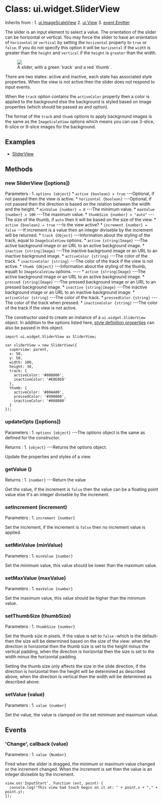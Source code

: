# Class: ui.widget.SliderView

Inherits from
:    1. [ui.ImageScaleView](./ui-images.html#class-ui.imagescaleview)
     2. [ui.View](./ui-view.html)
     3. [event.Emitter](./event.html#class-event.emitter)

The slider is an input element to select a value. The
orientation of the slider can be horizontal or vertical. You
may force the slider to have an orientation of `horizontal`
or `vertical` by setting the `horizontal` property  to
`true` or `false`. If you do not specify this option it will
be `horizontal` if the `width` is greater than the  `height`
and `vertical` if the `height` is `greater` than the width.

<div class="figure-wrapper">
	<figure>
		<img src="./assets/ui-widget-sliderview/slider.png"/>
		<figcaption>A slider, with a green `track` and a red `thumb`.</figcaption>
	</figure>
</div>

There are two states: active and inactive, each state has
associated style properties. When the view is not active
then the slider does not respond to input events.

When the `track` option contains the `activeColor` property
then a color is applied to the background else the
background is styled based on image properties (which should
be passed as and option).

The format of the `track` and `thumb` options to apply
background images is the same as the `ImageScaleView`
options which means you can use 3-slice, 6-slice or 9-slice
images for the background.

## Examples

* [SliderView](../example/views-basic/)

## Methods

### new SliderView ([options])

Parameters
:    1. `options {object}`
       * `active {boolean} = true` ---Optional, if not passed then the view is active.
       * `horizontal {boolean}` ---Optional, if not passed then the direction is based on the relation between the width and the height.
       * `minValue {number} = 0` ---The minimum value.
       * `maxValue {number} = 100` ---The maximum value.
       * `thumbSize {number} = "auto"` ---The size of the thumb, if `auto` then it will be based on the size of the view.
       * `active {boolean} = true` ---Is the view active?
       * `increment {number} = false` ---If increment is a value then an integer diviseble by the increment will be returned.
       * `track {Object}` ---Information about the styling of the track, equal to `ImageScaleView` options.
		 * `active {string|Image}` ---The active background image or an URL to an active background image.
		 * `inactive {string|Image}` ---The inactive background image or an URL to an inactive background image.
		 * `activeColor {string}` ---The color of the track.
		 * `inactiveColor {string}` ---The color of the track if the view is not active.
       * `thumb {Object}` ---Information about the styling of the thumb, equalt to `ImageScaleView` options.
		 ----
		 * `active {string|Image}` ---The active background image or an URL to an active background image.
		 * `pressed {string|Image}` ---The pressed background image or an URL to an pressed background image.
		 * `inactive {string|Image}` ---The inactive background image or an URL to an inactive background image.
		 * `activeColor {string}` ---The color of the track.
		 * `pressedColor {string}` ---The color of the track when pressed.
		 * `inactiveColor {string}` ---The color of the track if the view is not active.

The constructor used to create an instance of a `ui.widget.SliderView`
object. In addition to the options listed here,
[style definition properties](#styles) can also be
passed in this object.

~~~
import ui.widget.SliderView as SliderView;

var sliderView = new SliderView({
  superview: parent,
  x: 50,
  y: 50,
  width: 100,
  height: 30,
  track: {
    activeColor: '#008800',
    inactiveColor: '#E0E0E0'
  },
  thumb: {
    activeColor: '#00AA00',
    pressedColor: '#990000',
    inactiveColor: '#008800'
  }
});
~~~

### updateOpts ([options])

Parameters
:    1. `options {object}` ---The options object is the same as defined for the constructor.

Returns
:    1. `{object}` ---Returns the options object.

Update the properties and styles of a view.

### getValue ()

Returns
:    1. `{number}` ---Return the value

Get the value, if the increment is `false` then the value
can be a floating point value else  it's an integer
diviseble by the increment.

### setIncrement (increment)

Parameters
:    1. `increment {number}`

Set the increment, if the increment is `false` then no increment value is applied.

### setMinValue (minValue)

Parameters
:    1. `minValue {number}`

Set the minimum value, this value should be lower than the maximum value.

### setMaxValue (maxValue)

Parameters
:    1. `maxValue {number}`

Set the maximum value, this value should be higher than the minimum value.

### setThumbSize (thumbSize)

Parameters
:    1. `thumbSize {number}`

Set the thumb size in pixels. If the value is set to `false`
-which is the default- then the size will be determined
based on the size of the view: when the direction is
horizontal then the thumb size is set to the height minus
the  vertical padding, when the direction is horizontal then
the size is set to the width minus the horizontal padding.

Setting the thumb size only affects the size in the slide
direction, if the direction is horizontal then the height
will be determined as described above, when the direction is
vertical then the width will be determined as described
above.

### setValue (value)

Parameters
:    1. `value {number}`

Set the value, the value is clamped on the set minimum and maximum value.

## Events

### \'Change\', callback (value)

Parameters
:    1. `value {Number}`

Fired when the slider is dragged, the minimum or maximum
value changed or the increment changed. When the increment
is set then the value is an integer diviseble by the
increment.

~~~
view.on('InputStart', function (evt, point) {
  console.log("This view had touch begin on it at: " + point.x + "," + point.y);
});
~~~
